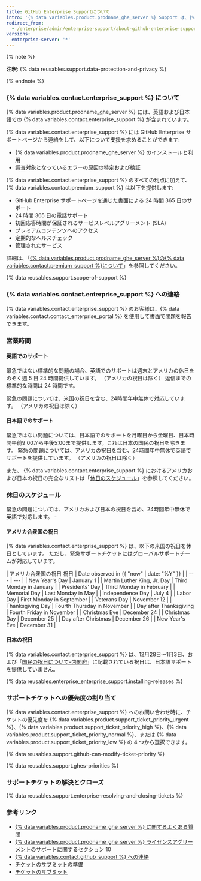 ```yaml
---
title: GitHub Enterprise Supportについて
intro: '{% data variables.product.prodname_ghe_server %} Support は、{% data variables.product.prodname_ghe_server %} アプライアンスで生じた問題のトラブルシューティングを支援します。'
redirect_from:
  - /enterprise/admin/enterprise-support/about-github-enterprise-support
versions:
  enterprise-server: '*'
---
```


{% note %}

**注釈**: {% data reusables.support.data-protection-and-privacy %}

{% endnote %}

### {% data variables.contact.enterprise_support %} について

{% data variables.product.prodname_ghe_server %} には、英語および日本語での {% data variables.contact.enterprise_support %} が含まれています。

{% data variables.contact.enterprise_support %} には GitHub Enterprise サポートページから連絡をして、以下について支援を求めることができます:
 - {% data variables.product.prodname_ghe_server %} のインストールと利用
 - 調査対象となっているエラーの原因の特定および検証

{% data variables.contact.enterprise_support %} のすべての利点に加えて、{% data variables.contact.premium_support %} は以下を提供します:
  - GitHub Enterprise サポートページを通じた書面による 24 時間 365 日のサポート
  - 24 時間 365 日の電話サポート
  - 初回応答時間が保証されるサービスレベルアグリーメント (SLA)
  - プレミアムコンテンツへのアクセス
  - 定期的なヘルスチェック
  - 管理されたサービス

詳細は、「[{% data variables.product.prodname_ghe_server %}の{% data variables.contact.premium_support %}について](/enterprise/admin/guides/enterprise-support/about-github-premium-support-for-github-enterprise-server)」を参照してください。

{% data reusables.support.scope-of-support %}

### {% data variables.contact.enterprise_support %} への連絡

{% data variables.contact.enterprise_support %} のお客様は、{% data variables.contact.contact_enterprise_portal %} を使用して書面で問題を報告できます。

### 営業時間

#### 英語でのサポート

緊急ではない標準的な問題の場合、英語でのサポートは週末とアメリカの休日をのぞく週 5 日 24 時間提供しています。 （アメリカの祝日は除く） 返信までの標準的な時間は 24 時間です。

緊急の問題については、米国の祝日を含む、24時間年中無休で対応しています。 （アメリカの祝日は除く）

#### 日本語でのサポート

緊急ではない問題については、日本語でのサポートを月曜日から金曜日、日本時間午前9:00から午後5:00まで提供します。これは日本の国民の祝日を除きます。 緊急の問題については、アメリカの祝日を含む、24時間年中無休で英語でサポートを提供しています。 （アメリカの祝日は除く）

また、 {% data variables.contact.enterprise_support %} におけるアメリカおよび日本の祝日の完全なリストは「[休日のスケジュール](#holiday-schedules)」を参照してください。

### 休日のスケジュール

緊急の問題については、アメリカおよび日本の祝日を含め、24時間年中無休で英語で対応します。 -

#### アメリカ合衆国の祝日

{% data variables.contact.enterprise_support %} は、以下の米国の祝日を休日としています。 ただし、緊急サポートチケットにはグローバルサポートチームが対応しています。

| アメリカ合衆国の祝日 祝日       | Date observed in {{ "now" | date: "%Y" }} |
| ---                         | ---                         |
| New Year's Day              | January 1                   |
| Martin Luther King, Jr. Day | Third Monday in January     |
| Presidents' Day             | Third Monday in February    |
| Memorial Day                | Last Monday in May          |
| Independence Day            | July 4                      |
| Labor Day                   | First Monday in September   |
| Veterans Day                | November 12                 |
| Thanksgiving Day            | Fourth Thursday in November |
| Day after Thanksgiving      | Fourth Friday in November   |
| Christmas Eve               | December 24                 |
| Christmas Day               | December 25                 |
| Day after Christmas         | December 26                 |
| New Year's Eve              | December 31                 |

#### 日本の祝日

{% data variables.contact.enterprise_support %} は、12月28日～1月3日、および「[国民の祝日について-内閣府](https://www8.cao.go.jp/chosei/shukujitsu/gaiyou.html)」に記載されている祝日は、日本語サポートを提供していません。

{% data reusables.enterprise_enterprise_support.installing-releases %}

### サポートチケットへの優先度の割り当て

{% data variables.contact.enterprise_support %} へのお問い合わせ時に、チケットの優先度を {% data variables.product.support_ticket_priority_urgent %}、{% data variables.product.support_ticket_priority_high %}、{% data variables.product.support_ticket_priority_normal %}、または {% data variables.product.support_ticket_priority_low %} の 4 つから選択できます。

{% data reusables.support.github-can-modify-ticket-priority %}

{% data reusables.support.ghes-priorities %}

### サポートチケットの解決とクローズ

{% data reusables.support.enterprise-resolving-and-closing-tickets %}

### 参考リンク

- [{% data variables.product.prodname_ghe_server %} に関するよくある質問](https://enterprise.github.com/faq)
- [{% data variables.product.prodname_ghe_server %} ライセンスアグリーメント](https://enterprise.github.com/license)のサポートに関するセクション 10
- [{% data variables.contact.github_support %} への連絡](/enterprise/admin/guides/enterprise-support/reaching-github-support)
- [チケットのサブミットの準備](/enterprise/admin/guides/enterprise-support/preparing-to-submit-a-ticket)
- [チケットのサブミット](/enterprise/admin/guides/enterprise-support/submitting-a-ticket)

